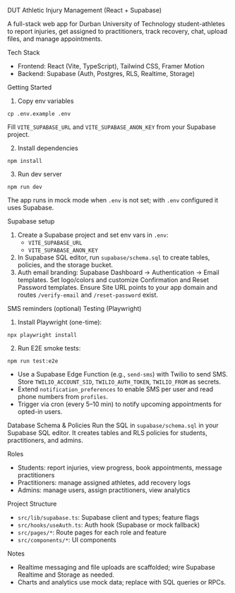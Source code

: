 DUT Athletic Injury Management (React + Supabase)

A full-stack web app for Durban University of Technology student-athletes to report injuries, get assigned to practitioners, track recovery, chat, upload files, and manage appointments.

Tech Stack
- Frontend: React (Vite, TypeScript), Tailwind CSS, Framer Motion
- Backend: Supabase (Auth, Postgres, RLS, Realtime, Storage)

Getting Started
1. Copy env variables
```
cp .env.example .env
```
Fill `VITE_SUPABASE_URL` and `VITE_SUPABASE_ANON_KEY` from your Supabase project.

2. Install dependencies
```
npm install
```

3. Run dev server
```
npm run dev
```

The app runs in mock mode when `.env` is not set; with `.env` configured it uses Supabase.

Supabase setup
1. Create a Supabase project and set env vars in `.env`:
   - `VITE_SUPABASE_URL`
   - `VITE_SUPABASE_ANON_KEY`
2. In Supabase SQL editor, run `supabase/schema.sql` to create tables, policies, and the storage bucket.
3. Auth email branding: Supabase Dashboard → Authentication → Email templates. Set logo/colors and customize Confirmation and Reset Password templates. Ensure Site URL points to your app domain and routes `/verify-email` and `/reset-password` exist.

SMS reminders (optional)
Testing (Playwright)
1. Install Playwright (one-time):
```
npx playwright install
```
2. Run E2E smoke tests:
```
npm run test:e2e
```

- Use a Supabase Edge Function (e.g., `send-sms`) with Twilio to send SMS. Store `TWILIO_ACCOUNT_SID`, `TWILIO_AUTH_TOKEN`, `TWILIO_FROM` as secrets.
- Extend `notification_preferences` to enable SMS per user and read phone numbers from `profiles`.
- Trigger via cron (every 5–10 min) to notify upcoming appointments for opted-in users.

Database Schema & Policies
Run the SQL in `supabase/schema.sql` in your Supabase SQL editor. It creates tables and RLS policies for students, practitioners, and admins.

Roles
- Students: report injuries, view progress, book appointments, message practitioners
- Practitioners: manage assigned athletes, add recovery logs
- Admins: manage users, assign practitioners, view analytics

Project Structure
- `src/lib/supabase.ts`: Supabase client and types; feature flags
- `src/hooks/useAuth.ts`: Auth hook (Supabase or mock fallback)
- `src/pages/*`: Route pages for each role and feature
- `src/components/*`: UI components

Notes
- Realtime messaging and file uploads are scaffolded; wire Supabase Realtime and Storage as needed.
- Charts and analytics use mock data; replace with SQL queries or RPCs.

